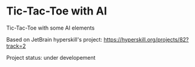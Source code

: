 # Tic-Tac-Toe with AI
Tic-Tac-Toe with some AI elements

Based on JetBrain hyperskill's project:
https://hyperskill.org/projects/82?track=2

Project status: under developement
